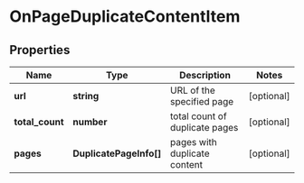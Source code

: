# OnPageDuplicateContentItem

## Properties

| Name | Type | Description | Notes |
|------------ | ------------- | ------------- | -------------|
**url** | **string** | URL of the specified page |[optional]|
**total_count** | **number** | total count of duplicate pages |[optional]|
**pages** | **DuplicatePageInfo[]** | pages with duplicate content |[optional]|